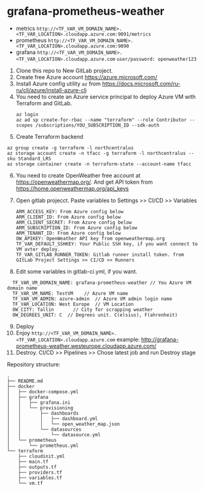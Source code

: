 # grafana-prometheus-weather
 - metrics `http://<TF_VAR_VM_DOMAIN_NAME>.<TF_VAR_LOCATION>.cloudapp.azure.com:9091/metrics`
 - prometheus `http://<TF_VAR_VM_DOMAIN_NAME>.<TF_VAR_LOCATION>.cloudapp.azure.com:9090`
 - grafana `http://<TF_VAR_VM_DOMAIN_NAME>.<TF_VAR_LOCATION>.cloudapp.azure.com`
```user/password: openweather123```

1. Clone this repo to New GitLab project.
2. Create free Azure account https://azure.microsoft.com/
3. Install Azure config utility ```az``` from https://docs.microsoft.com/ru-ru/cli/azure/install-azure-cli
4. You need to create an Azure service principal to deploy Azure VM with Terraform and GitLab.
    ```
    az login
    az ad sp create-for-rbac --name "terraform" --role Contributor --scopes /subscriptions/YOU_SUBSCRIPTION_ID --sdk-auth
    ```
5. Create Terraform backend
  ```
  az group create -g terraform -l northcentralus
  az storage account create -n tfacc -g terraform -l northcentralus --sku Standard_LRS
  az storage container create -n terraform-state --account-name tfacc
  ```
6. You need to create OpenWeather free account at https://openweathermap.org/. And get API token from https://home.openweathermap.org/api_keys

7. Open gitlab projecct.
   Paste variables to Settings >> CI/CD >> Variables
   ```
   ARM_ACCESS_KEY: From Azure config below
   ARM_CLIENT_ID: From Azure config below
   ARM_CLIENT_SECRET: From Azure config below
   ARM_SUBSCRIPTION_ID: From Azure config below
   ARM_TENANT_ID: From Azure config below
   OW_APIKEY: OpenWeather API key from openweathermap.org
   TF_VAR_DEFAULT_SSHKEY: Your Public SSH key, if you want connect to VM avter deploy.
   TF_VAR_GITLAB_RUNNER_TOKEN: Gitlab runner install token. from GItLab Project Settings >> CI/CD >> Runners
    ```
8.  Edit some variables in gitlab-ci.yml, if you want.
  ```
    TF_VAR_VM_DOMAIN_NAME: grafana-prometheus-weather // You Azure VM domain name
    TF_VAR_VM_NAME: TestVM    // Azure VM name
    TF_VAR_VM_ADMIN: azure-admin  // Azure VM admin login name
    TF_VAR_LOCATION: West Europe  // VM Location
    OW_CITY: Tallin       // City for scrapping weather
    OW_DEGREES_UNIT: C  // Degrees unit. C(elsius), F(ahrenheit)
  ```
9. Deploy
10. Enjoy `http://<TF_VAR_VM_DOMAIN_NAME>.<TF_VAR_LOCATION>.cloudapp.azure.com`
    example: http://grafana-prometheus-weather.westeurope.cloudapp.azure.com/
11. Destroy. CI/CD >> Pipelines >>  Chose latest job and run Destroy stage

Repository structure:
```
.
├── README.md
├── docker
│   ├── docker-compose.yml
│   ├── grafana
│   │   ├── grafana.ini
│   │   └── provisioning
│   │       ├── dashboards
│   │       │   ├── dashboard.yml
│   │       │   └── open_weather_map.json
│   │       └── datasources
│   │           └── datasource.yml
│   └── prometheus
│       └── prometheus.yml
└── terraform
    ├── cloudinit.yml
    ├── main.tf
    ├── outputs.tf
    ├── providers.tf
    ├── variables.tf
    └── vm.tf

```
